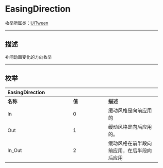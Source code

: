 # EasingDirection

枚举所属类：[UITween](/Api/Class/Animation/SceneTweenObject.md)

------------------------------------------------------------------------------------------
## 描述

补间动画变化的方向枚举

------------------------------------------------------------------------------------------
## 枚举

|<div style="width:200px">EasingDirection</div>|<div style="width:100px"></div>|<div style="width:100px"></div>|
|:---   |:---|:---|
|**名称**   |**值**  |**描述**|
|In   |0   |缓动风格是向前应用的|
|Out|1   |缓动风格是向后应用的。|
|In_Out  |2   |缓动风格在前半段向前应用，在后半段向后应用|